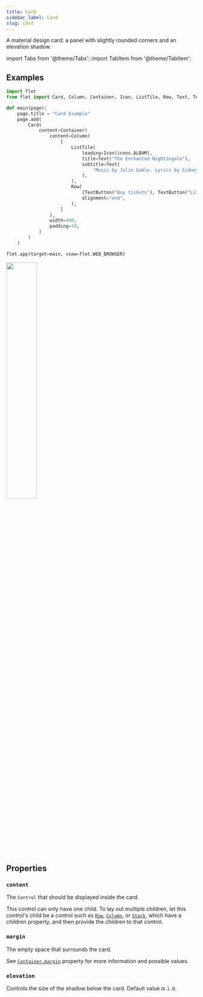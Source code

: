 ```yaml
---
title: Card
sidebar_label: Card
slug: card
---
```


A material design card: a panel with slightly rounded corners and an elevation shadow.

import Tabs from '@theme/Tabs';
import TabItem from '@theme/TabItem';

## Examples

<Tabs groupId="language">
  <TabItem value="python" label="Python" default>

```python
import flet
from flet import Card, Column, Container, Icon, ListTile, Row, Text, TextButton, icons

def main(page):
    page.title = "Card Example"
    page.add(
        Card(
            content=Container(
                content=Column(
                    [
                        ListTile(
                            leading=Icon(icons.ALBUM),
                            title=Text("The Enchanted Nightingale"),
                            subtitle=Text(
                                "Music by Julie Gable. Lyrics by Sidney Stein."
                            ),
                        ),
                        Row(
                            [TextButton("Buy tickets"), TextButton("Listen")],
                            alignment="end",
                        ),
                    ]
                ),
                width=400,
                padding=10,
            )
        )
    )

flet.app(target=main, view=flet.WEB_BROWSER)

```
  </TabItem>
</Tabs>

<img src="/img/docs/controls/card/card-with-custom-content.png" width="40%" />

## Properties

### `content`

The `Control` that should be displayed inside the card.

This control can only have one child. To lay out multiple children, let this control's child be a control such as [`Row`](row), [`Column`](column), or [`Stack`](stack), which have a children property, and then provide the children to that control.

### `margin`

The empty space that surrounds the card.

See [`Container.margin`](container#margin) property for more information and possible values.

### `elevation`

Controls the size of the shadow below the card. Default value is `1.0`.